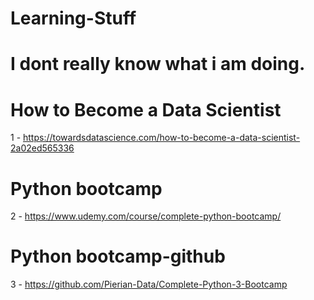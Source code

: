 # Learning-Stuff
# I dont really know what i am doing.
# How to Become a Data Scientist
1 - https://towardsdatascience.com/how-to-become-a-data-scientist-2a02ed565336 
# Python bootcamp
2 - https://www.udemy.com/course/complete-python-bootcamp/
# Python bootcamp-github
3 - https://github.com/Pierian-Data/Complete-Python-3-Bootcamp
